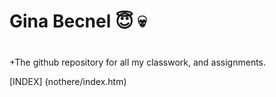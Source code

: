 # Gina Becnel :innocent: :skull:<h1> 
+The github repository for all my classwork, and assignments. 

[INDEX] (nothere/index.htm)
